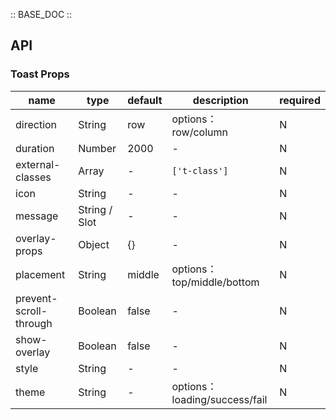 :: BASE_DOC ::

## API
### Toast Props

name | type | default | description | required
-- | -- | -- | -- | --
direction | String | row | options：row/column | N
duration | Number | 2000 | \- | N
external-classes | Array | - | `['t-class']` | N
icon | String | - | \- | N
message | String / Slot | - | \- | N
overlay-props | Object | {} | \- | N
placement | String | middle | options： top/middle/bottom | N
prevent-scroll-through | Boolean | false | \- | N
show-overlay | Boolean | false | \- | N
style | String | - | \- | N
theme | String | - | options：loading/success/fail | N
